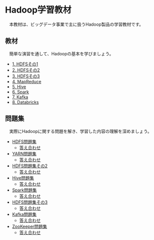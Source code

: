 # Hadoop学習教材
　本教材は、ビッグデータ事業で主に扱うHadoop製品の学習教材です。  


## 教材
　簡単な演習を通して、Hadoopの基本を学びましょう。  
- [1. HDFSその1](01_hdfs_part1.md#hdfsその1)
- [2. HDFSその2](02_hdfs_part2.md#hdfsその2)
- [3. HDFSその3](03_hdfs_part3.md#hdfsその3)
- [4. MapReduce](04_mapred.md#mapreduce)
- [5. Hive](05_hive.md#hive)
- [6. Spark](06_spark.md#spark)
- [7. Kafka](07_kafka.md#kafka)
- [8. Databricks](08_databricks.md#databricks)


## 問題集
　実際にHadoopに関する問題を解き、学習した内容の理解を深めましょう。  
- [HDFS問題集](11_exercise_hdfs.md#HDFS問題集)
	- [答え合わせ](11_exercise_hdfs_answer.md#答え合わせ)
- [YARN問題集](14_exercise_yarn.md#YARN問題集)
	- [答え合わせ](14_exercise_yarn_answer.md#答え合わせ)
- [HDFS問題集その2](12_exercise_hdfs2.md#HDFS問題集その2)
	- [答え合わせ](12_exercise_hdfs2_answer.md#答え合わせ)
- [Hive問題集](15_exercise_hive.md#Hive問題集)
	- [答え合わせ](15_exercise_hive_answer.md#答え合わせ)
- [Spark問題集](16_exercise_spark.md#Spark問題集)
	- [答え合わせ](16_exercise_spark_answer.md#答え合わせ)
- [HDFS問題集その3](13_exercise_hdfs3.md#HDFS問題集その3)
	- [答え合わせ](13_exercise_hdfs3_answer.md#答え合わせ)
- [Kafka問題集](17_exercise_kafka.md#Kafka問題集)
	- [答え合わせ](17_exercise_kafka_answer.md#答え合わせ)
- [ZooKeeper問題集](18_exercise_zookeeper.md#ZooKeeper問題集)
	- [答え合わせ](18_exercise_zookeeper_answer.md#答え合わせ)
